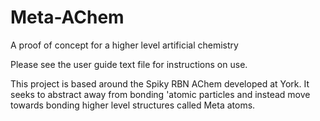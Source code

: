 # Meta-AChem
A proof of concept for a higher level artificial chemistry

Please see the user guide text file for instructions on use.


This project is based around the Spiky RBN AChem developed at York. It seeks to abstract away from bonding 'atomic particles and instead move towards bonding higher level structures called Meta atoms. 


